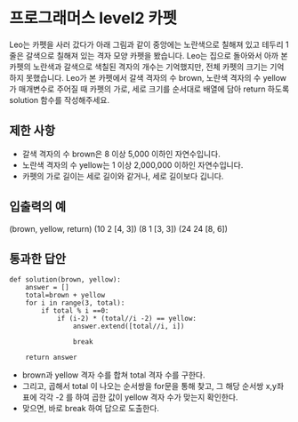 # 프로그래머스 level2 카펫
Leo는 카펫을 사러 갔다가 아래 그림과 같이 중앙에는 노란색으로 칠해져 있고 테두리 1줄은 갈색으로 칠해져 있는 격자 모양 카펫을 봤습니다.
Leo는 집으로 돌아와서 아까 본 카펫의 노란색과 갈색으로 색칠된 격자의 개수는 기억했지만, 전체 카펫의 크기는 기억하지 못했습니다.
Leo가 본 카펫에서 갈색 격자의 수 brown, 노란색 격자의 수 yellow가 매개변수로 주어질 때 카펫의 가로, 세로 크기를 순서대로 배열에 담아 return 하도록 solution 함수를 작성해주세요.

## 제한 사항
- 갈색 격자의 수 brown은 8 이상 5,000 이하인 자연수입니다.
- 노란색 격자의 수 yellow는 1 이상 2,000,000 이하인 자연수입니다.
- 카펫의 가로 길이는 세로 길이와 같거나, 세로 길이보다 깁니다.

## 입출력의 예
(brown,	yellow,	return) (10	2	[4, 3]) (8	1	[3, 3]) (24	24	[8, 6])

## 통과한 답안
```
def solution(brown, yellow):
    answer = []
    total=brown + yellow
    for i in range(3, total):
        if total % i ==0:
            if (i-2) * (total//i -2) == yellow:
                answer.extend([total//i, i])
                
                break
        
    return answer
```
- brown과 yellow 격자 수를 합쳐 total 격자 수를 구한다.
- 그리고, 곱해서 total 이 나오는 순서쌍을 for문을 통해 찾고, 그 해당 순서쌍 x,y좌표에 각각 -2 를 하여 곱한 값이 yellow 격자 수가 맞는지 확인한다.
- 맞으면, 바로 break 하여 답으로 도출한다.
